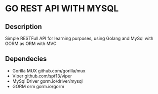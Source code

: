 # **GO REST API WITH MYSQL**

## **Description**

Simple RESTFull API for learning purposes, using Golang and MySql with GORM as ORM with MVC

## **Dependecies**

- Gorilla MUX github.com/gorilla/mux
- Viper github.com/spf13/viper
- MySql Driver gorm.io/driver/mysql
- GORM orm gorm.io/gorm
